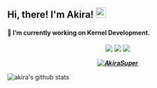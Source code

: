 <h2>Hi, there! I'm Akira! <img src="https://github.githubassets.com/images/mona-whisper.gif" height="24" /></h2>

#### 🔨 I’m currently working on Kernel Development.

<p align="center">
<a href="https://mobile.twitter.com/akirasup3r"> <img src="https://img.shields.io/badge/-Twitter-00acee?style=flat&logo=Twitter&logoColor=white" /></a>
<a href="mailto:vishal.rockstar7011@gmail.com"> <img src="https://img.shields.io/badge/-Gmail-c14438?style=flat&logo=Gmail&logoColor=white"  /></a>
<a href="https://www.instagram.com/akirasup3r"> <img src="https://img.shields.io/badge/-Instagram-c13584?style=flat&labelColor=c13584&logo=instagram&logoColor=white" /></p></a>
<p align="center"><a href="https://t.me/AkiraSuper"><img alt="𝜜𝒌𝒊𝒓𝒂𝑺𝒖𝒑𝒆𝒓" src="https://img.shields.io/badge/dynamic/json?logo=telegram&label=%40AkiraSuper&labelColor=282c34&suffix=+members&color=eb0029&query=%24.data.totalSubs&url=https%3A%2F%2Fapi.spencerwoo.com%2Fsubstats%2F%3Fsource%3Dtelegram%26queryKey%3DAkiraSuper&longCache=true"/></a>

![akira's github stats](https://github-readme-stats.vercel.app/api?username=akirasup3r&bg_color=000&show_icons=true&count_private=true&hide_border=true&text_color=fffafa&title_color=ff0000&include_all_commits=true)
